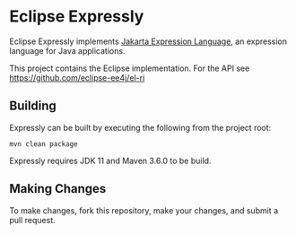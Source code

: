 # Eclipse Expressly


Eclipse Expressly implements [Jakarta Expression Language](https://jakarta.ee/specifications/expression-language/4.0/jakarta-expression-language-spec-4.0.html), an expression language for Java applications.

This project contains the Eclipse implementation. For the API see https://github.com/eclipse-ee4j/el-ri


Building
--------

Expressly can be built by executing the following from the project root:

``mvn clean package``

Expressly requires JDK 11 and Maven 3.6.0 to be build.


## Making Changes

To make changes, fork this repository, make your changes, and submit a pull request.
